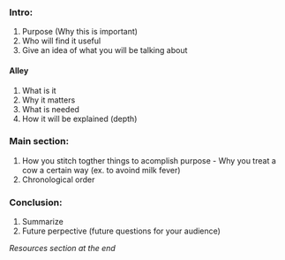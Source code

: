### Intro:
1. Purpose (Why this is important)
2. Who will find it useful
3. Give an idea of what you will be talking about 

#### Alley
1. What is it
2. Why it matters
3. What is needed
4. How it will be explained (depth)

### Main section:
1. How you stitch togther things to acomplish purpose - Why you treat a cow a certain way (ex. to avoind milk fever)
2. Chronological order

### Conclusion:
1. Summarize
2. Future perpective (future questions for your audience)

*Resources section at the end*
